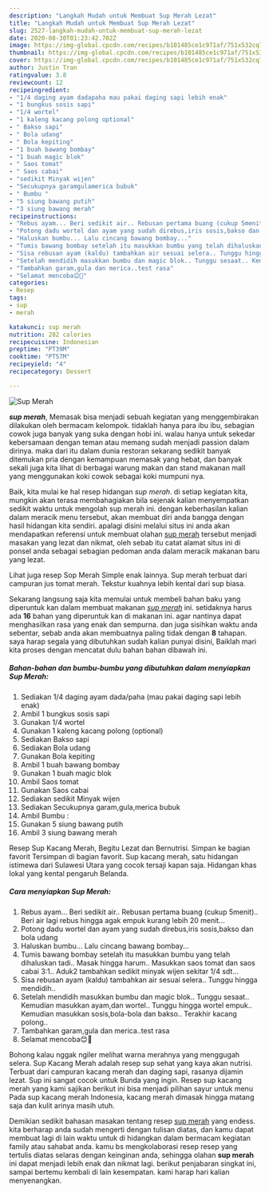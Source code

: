 ```yaml
---
description: "Langkah Mudah untuk Membuat Sup Merah Lezat"
title: "Langkah Mudah untuk Membuat Sup Merah Lezat"
slug: 2527-langkah-mudah-untuk-membuat-sup-merah-lezat
date: 2020-08-30T01:23:42.702Z
image: https://img-global.cpcdn.com/recipes/b101485ce1c971af/751x532cq70/sup-merah-foto-resep-utama.jpg
thumbnail: https://img-global.cpcdn.com/recipes/b101485ce1c971af/751x532cq70/sup-merah-foto-resep-utama.jpg
cover: https://img-global.cpcdn.com/recipes/b101485ce1c971af/751x532cq70/sup-merah-foto-resep-utama.jpg
author: Justin Tran
ratingvalue: 3.8
reviewcount: 12
recipeingredient:
- "1/4 daging ayam dadapaha mau pakai daging sapi lebih enak"
- "1 bungkus sosis sapi"
- "1/4 wortel"
- "1 kaleng kacang polong optional"
- " Bakso sapi"
- " Bola udang"
- " Bola kepiting"
- "1 buah bawang bombay"
- "1 buah magic blok"
- " Saos tomat"
- " Saos cabai"
- "sedikit Minyak wijen"
- "Secukupnya garamgulamerica bubuk"
- " Bumbu "
- "5 siung bawang putih"
- "3 siung bawang merah"
recipeinstructions:
- "Rebus ayam... Beri sedikit air.. Rebusan pertama buang (cukup 5menit).. Beri air lagi rebus hingga agak empuk kurang lebih 20 menit..."
- "Potong dadu wortel dan ayam yang sudah direbus,iris sosis,bakso dan bola udang"
- "Haluskan bumbu... Lalu cincang bawang bombay..."
- "Tumis bawang bombay setelah itu masukkan bumbu yang telah dihaluskan tadi.. Masak hingga harum.. Masukkan saos tomat dan saos cabai 3:1.. Aduk2 tambahkan sedikit minyak wijen sekitar 1/4 sdt..."
- "Sisa rebusan ayam (kaldu) tambahkan air sesuai selera.. Tunggu hingga mendidih.."
- "Setelah mendidih masukkan bumbu dan magic blok.. Tunggu sesaat.. Kemudian masukkan ayam,dan wortel.. Tunggu hingga wortel empuk.. Kemudian masukkan sosis,bola-bola dan bakso.. Terakhir kacang polong.."
- "Tambahkan garam,gula dan merica..test rasa"
- "Selamat mencoba😊🤗"
categories:
- Resep
tags:
- sup
- merah

katakunci: sup merah 
nutrition: 282 calories
recipecuisine: Indonesian
preptime: "PT39M"
cooktime: "PT57M"
recipeyield: "4"
recipecategory: Dessert

---
```



![Sup Merah](https://img-global.cpcdn.com/recipes/b101485ce1c971af/751x532cq70/sup-merah-foto-resep-utama.jpg)

<b><i>sup merah</i></b>, Memasak bisa menjadi sebuah kegiatan yang menggembirakan dilakukan oleh bermacam kelompok. tidaklah hanya para ibu ibu, sebagian cowok juga banyak yang suka dengan hobi ini. walau hanya untuk sekedar kebersamaan dengan teman atau memang sudah menjadi passion dalam dirinya. maka dari itu dalam dunia restoran sekarang sedikit banyak ditemukan pria dengan kemampuan memasak yang hebat, dan banyak sekali juga kita lihat di berbagai warung makan dan stand makanan mall yang menggunakan koki cowok sebagai koki mumpuni nya.

Baik, kita mulai ke hal resep hidangan <i>sup merah</i>. di setiap kegiatan kita, mungkin akan terasa membahagiakan bila sejenak kalian menyempatkan sedikit waktu untuk mengolah sup merah ini. dengan keberhasilan kalian dalam meracik menu tersebut, akan membuat diri anda bangga dengan hasil hidangan kita sendiri. apalagi disini melalui situs ini anda akan mendapatkan referensi untuk membuat olahan <u>sup merah</u> tersebut menjadi masakan yang lezat dan nikmat, oleh sebab itu catat alamat situs ini di ponsel anda sebagai sebagian pedoman anda dalam meracik makanan baru yang lezat.

Lihat juga resep Sop Merah Simple enak lainnya. Sup merah terbuat dari campuran jus tomat merah. Tekstur kuahnya lebih kental dari sup biasa.


Sekarang langsung saja kita memulai untuk membeli bahan baku yang diperuntuk kan dalam membuat makanan <u><i>sup merah</i></u> ini. setidaknya harus ada <b>16</b> bahan yang diperuntuk kan di makanan ini. agar nantinya dapat menghasilkan rasa yang enak dan sempurna. dan juga sisihkan waktu anda sebentar, sebab anda akan membuatnya paling tidak dengan <b>8</b> tahapan. saya harap segala yang dibutuhkan sudah kalian punyai disini, Baiklah mari kita proses dengan mencatat dulu bahan bahan dibawah ini.

<!--inarticleads1-->

##### Bahan-bahan dan bumbu-bumbu yang dibutuhkan dalam menyiapkan Sup Merah:

1. Sediakan 1/4 daging ayam dada/paha (mau pakai daging sapi lebih enak)
1. Ambil 1 bungkus sosis sapi
1. Gunakan 1/4 wortel
1. Gunakan 1 kaleng kacang polong (optional)
1. Sediakan  Bakso sapi
1. Sediakan  Bola udang
1. Gunakan  Bola kepiting
1. Ambil 1 buah bawang bombay
1. Gunakan 1 buah magic blok
1. Ambil  Saos tomat
1. Gunakan  Saos cabai
1. Sediakan sedikit Minyak wijen
1. Sediakan Secukupnya garam,gula,merica bubuk
1. Ambil  Bumbu :
1. Gunakan 5 siung bawang putih
1. Ambil 3 siung bawang merah


Resep Sup Kacang Merah, Begitu Lezat dan Bernutrisi. Simpan ke bagian favorit Tersimpan di bagian favorit. Sup kacang merah, satu hidangan istimewa dari Sulawesi Utara yang cocok tersaji kapan saja. Hidangan khas lokal yang kental pengaruh Belanda. 

<!--inarticleads2-->

##### Cara menyiapkan Sup Merah:

1. Rebus ayam... Beri sedikit air.. Rebusan pertama buang (cukup 5menit).. Beri air lagi rebus hingga agak empuk kurang lebih 20 menit...
1. Potong dadu wortel dan ayam yang sudah direbus,iris sosis,bakso dan bola udang
1. Haluskan bumbu... Lalu cincang bawang bombay...
1. Tumis bawang bombay setelah itu masukkan bumbu yang telah dihaluskan tadi.. Masak hingga harum.. Masukkan saos tomat dan saos cabai 3:1.. Aduk2 tambahkan sedikit minyak wijen sekitar 1/4 sdt...
1. Sisa rebusan ayam (kaldu) tambahkan air sesuai selera.. Tunggu hingga mendidih..
1. Setelah mendidih masukkan bumbu dan magic blok.. Tunggu sesaat.. Kemudian masukkan ayam,dan wortel.. Tunggu hingga wortel empuk.. Kemudian masukkan sosis,bola-bola dan bakso.. Terakhir kacang polong..
1. Tambahkan garam,gula dan merica..test rasa
1. Selamat mencoba😊🤗


Bohong kalau nggak ngiler melihat warna merahnya yang menggugah selera. Sup Kacang Merah adalah resep sup sehat yang kaya akan nutrisi. Terbuat dari campuran kacang merah dan daging sapi, rasanya dijamin lezat. Sup ini sangat cocok untuk Bunda yang ingin. Resep sup kacang merah yang kami sajikan berikut ini bisa menjadi pilihan sayur untuk menu Pada sup kacang merah Indonesia, kacang merah dimasak hingga matang saja dan kulit arinya masih utuh. 

Demikian sedikit bahasan masakan tentang resep <u>sup merah</u> yang endess. kita berharap anda sudah mengerti dengan tulisan diatas, dan kamu dapat membuat lagi di lain waktu untuk di hidangkan dalam bermacam kegiatan family atau sahabat anda. kamu bs mengkolaborasi resep resep yang tertulis diatas selaras dengan keinginan anda, sehingga olahan <b>sup merah</b> ini dapat menjadi lebih enak dan nikmat lagi. berikut penjabaran singkat ini, sampai bertemu kembali di lain kesempatan. kami harap hari kalian menyenangkan.
